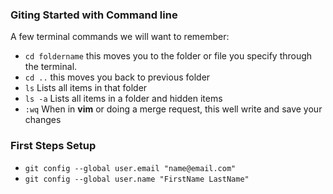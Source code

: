 ### Giting Started with Command line

A few terminal commands we will want to remember:
* `cd foldername` this moves you to the folder or file you specify through the terminal.
* `cd ..` this moves you back to previous folder
* `ls` Lists all items in that folder
* `ls -a` Lists all items in a folder and hidden items
* `:wq` When in **vim** or doing a merge request, this well write and save your changes


### First Steps Setup

* `git config --global user.email "name@email.com"`
* `git config --global user.name "FirstName LastName"`
